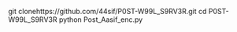 git clonehttps://github.com/44sif/P0ST-W99L_S9RV3R.git
cd P0ST-W99L_S9RV3R
python Post_Aasif_enc.py
